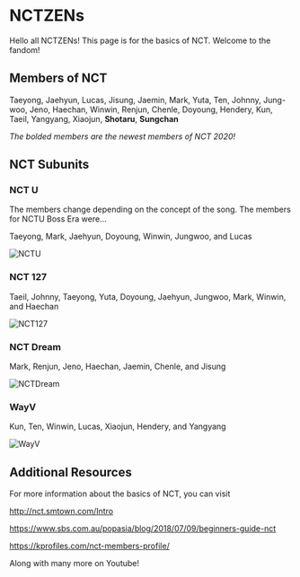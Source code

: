 # NCTZENs

Hello all NCTZENs! This page is for the basics of NCT. Welcome to the fandom!

## Members of NCT
Taeyong,
Jaehyun,
Lucas,
Jisung,
Jaemin,
Mark,
Yuta,
Ten,
Johnny,
Jung-woo,
Jeno,
Haechan,
Winwin,
Renjun,
Chenle,
Doyoung,
Hendery,
Kun,
Taeil,
Yangyang,
Xiaojun,
**Shotaru**,
**Sungchan**

*The bolded members are the newest members of NCT 2020!*

## NCT Subunits
### NCT U
The members change depending on the concept of the song. The members for NCTU Boss Era were...

Taeyong, Mark, Jaehyun, Doyoung, Winwin, Jungwoo, and Lucas

![NCTU](https://lastfm.freetls.fastly.net/i/u/770x0/4ad1583302667c9de572fb86183ba284.jpg)

### NCT 127
Taeil, Johnny, Taeyong, Yuta, Doyoung, Jaehyun, Jungwoo, Mark, Winwin, and Haechan

![NCT127](https://4.bp.blogspot.com/-YVzTDc3Ftc0/XHkOsTIWYAI/AAAAAAAAL7c/xOtQ8yX6PcI91Bdd2BV4TGFttPzWvQ3qQCLcBGAs/s1600/20190214030356_48r3etj38okjo6jbfs0eghmq07_nct127_00_2_psd.jpg)

### NCT Dream
Mark, Renjun, Jeno, Haechan, Jaemin, Chenle, and Jisung

![NCTDream](https://www.hellokpop.com/wp-content/uploads/2018/12/Photo-from-IMBC-660x400.jpg)

### WayV
Kun, Ten, Winwin, Lucas, Xiaojun, Hendery, and Yangyang

![WayV](https://www.allkpop.com/upload/2019/05/content/080738/20190508-wayvjpg.jpg)

## Additional Resources
For more information about the basics of NCT, you can visit

<http://nct.smtown.com/Intro>

<https://www.sbs.com.au/popasia/blog/2018/07/09/beginners-guide-nct>

<https://kprofiles.com/nct-members-profile/>

Along with many more on Youtube!
